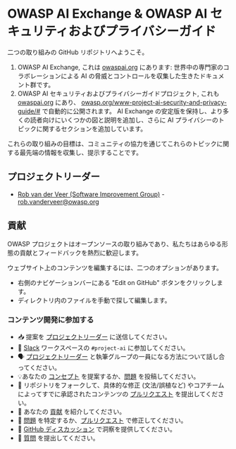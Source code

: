 # OWASP AI Exchange & OWASP AI セキュリティおよびプライバシーガイド

二つの取り組みの GitHub リポジトリへようこそ。

1. OWASP AI Exchange, これは [owaspai.org](http://owaspai.org) にあります: 世界中の専門家のコラボレーションによる AI の脅威とコントロールを収集した生きたドキュメント群です。
2. OWASP AI セキュリティおよびプライバシーガイドプロジェクト, これも [owaspai.org](http://owaspai.org/) にあり、  [owasp.org/www-project-ai-security-and-privacy-guide/#](https://owasp.org/www-project-ai-security-and-privacy-guide/#) で自動的に公開されます。 AI Exchange の安定版を保持し、より多くの読者向けにいくつかの図と説明を追加し、さらに AI プライバシーのトピックに関するセクションを追加しています。

これらの取り組みの目標は、コミュニティの協力を通じてこれらのトピックに関する最先端の情報を収集し、提示することです。

## プロジェクトリーダー

- [Rob van der Veer (Software Improvement Group)](https://www.linkedin.com/in/robvanderveer/) - [rob.vanderveer@owasp.org](mailto:rob.vanderveer@owasp.org)

## 貢献

OWASP プロジェクトはオープンソースの取り組みであり、私たちはあらゆる形態の貢献とフィードバックを熱烈に歓迎します。

ウェブサイト上のコンテンツを編集するには、二つのオプションがあります。

- 右側のナビゲーションバーにある "Edit on GitHub" ボタンをクリックします。
- ディレクトリ内のファイルを手動で探して編集します。

### コンテンツ開発に参加する

- 📥 提案を [プロジェクトリーダー](https://owaspai.org/connect/#owasp-ai-project-leader) に送信してください。
- 👋 [Slack](https://owasp.slack.com/join/shared_invite/zt-g398htpy-AZ40HOM1WUOZguJKbblqkw#) ワークスペースの `#project-ai` に参加してください。
- 🗣️ [プロジェクトリーダー](https://owaspai.org/contact/#owasp-ai-project-leader) と執筆グループの一員になる方法について話し合ってください。
- 💡あなたの [コンセプト](https://github.com/OWASP/www-project-ai-security-and-privacy-guide/discussions/categories/ideas) を提案するか、[問題](https://github.com/OWASP/www-project-ai-security-and-privacy-guide/issues) を投稿してください。
- 📄 リポジトリをフォークして、具体的な修正 (文法/誤植など) やコアチームによってすでに承認されたコンテンツの [プルリクエスト](https://github.com/OWASP/www-project-ai-security-and-privacy-guide/pulls) を提出してください。
- 🙌 あなたの [貢献](https://github.com/OWASP/www-project-ai-security-and-privacy-guide/discussions/categories/show-and-tell) を紹介してください。
- 🐞 [問題](https://github.com/OWASP/www-project-ai-security-and-privacy-guide/issues) を特定するか、[プルリクエスト](https://github.com/OWASP/www-project-ai-security-and-privacy-guide/pulls) で修正してください。
- 💬 [GitHub ディスカッション](https://github.com/OWASP/www-project-ai-security-and-privacy-guide/discussions/categories/general) で洞察を提供してください。
- 🙏 [質問](https://github.com/OWASP/www-project-ai-security-and-privacy-guide/discussions/categories/q-a) を提出してください。
